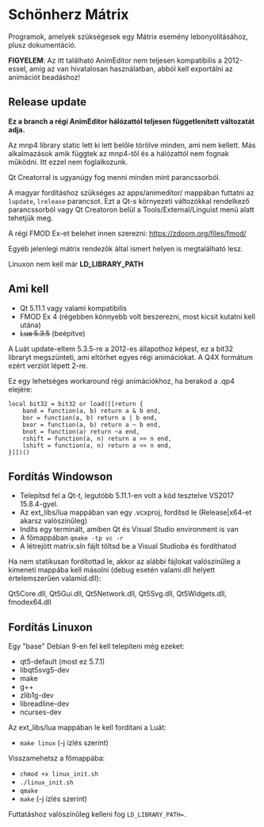 Schönherz Mátrix
================

Programok, amelyek szükségesek egy Mátrix esemény lebonyolításához,
plusz dokumentáció.

**FIGYELEM**: Az itt található AnimEditor nem teljesen kompatibilis a 2012-essel,
amíg az van hivatalosan használatban, abból kell exportálni az animációt beadáshoz!

## Release update

**Ez a branch a régi AnimEditor hálózattól teljesen függetlenített változatát adja.**

Az mnp4 library static lett ki lett belőle törölve minden, ami nem kellett. Más alkalmazások amik függtek az  mnp4-től és a hálózattól nem fognak működni. Itt ezzel nem foglalkozunk.

Qt Creatorral is ugyanúgy fog menni minden mint parancssorból.

A magyar fordításhoz szükséges az apps/animeditor/ mappában futtatni az `lupdate`, `lrelease` parancsot. Ezt a Qt-s környezeti változókkal rendelkező parancssorból vagy Qt Creatoron belül a Tools/External/Linguist menü alatt tehetjük meg.

A régi FMOD Ex-et belehet innen szerezni: https://zdoom.org/files/fmod/

Egyéb jelenlegi mátrix rendezők által ismert helyen is megtalálható lesz.

Linuxon nem kell már **LD_LIBRARY_PATH**

Ami kell
--------

* Qt 5.11.1 vagy valami kompatibilis
* FMOD Ex 4 (régebben könnyebb volt beszerezni, most kicsit kutatni kell utána)
* ~~Lua 5.3.5~~ (beépítve)

A Luát update-eltem 5.3.5-re a 2012-es állapothoz képest, ez a bit32 libraryt megszünteti, ami eltörhet egyes régi animációkat. A Q4X formátum ezért verziót lépett 2-re.

Ez egy lehetséges workaround régi animációkhoz, ha berakod a .qp4 elejére:

```
local bit32 = bit32 or load([[return {
    band = function(a, b) return a & b end,
    bor = function(a, b) return a | b end,
    bxor = function(a, b) return a ~ b end,
    bnot = function(a) return ~a end,
    rshift = function(a, n) return a >> n end,
    lshift = function(a, n) return a << n end,
}]])()
```

Fordítás Windowson
------------------

* Telepítsd fel a Qt-t, legutóbb 5.11.1-en volt a kód tesztelve VS2017 15.8.4-gyel.
* Az ext_libs/lua mappában van egy .vcxproj, fordítsd le (Release|x64-et akarsz valószínűleg)
* Indíts egy terminált, amiben Qt és Visual Studio environment is van
* A főmappában `qmake -tp vc -r`
* A létrejött matrix.sln fájlt töltsd be a Visual Studioba és fordíthatod

Ha nem statikusan fordítottad le, akkor az alábbi fájlokat valószínűleg a kimeneti mappába kell másolni (debug esetén valami.dll helyett értelemszerűen valamid.dll):

Qt5Core.dll, Qt5Gui.dll, Qt5Network.dll, Qt5Svg.dll, Qt5Widgets.dll, fmodex64.dll

Fordítás Linuxon
----------------

Egy "base" Debian 9-en fel kell telepíteni még ezeket:
* qt5-default (most ez 5.7.1)
* libqt5svg5-dev
* make
* g++
* zlib1g-dev
* libreadline-dev
* ncurses-dev

Az ext_libs/lua mappában le kell fordítani a Luát:
* `make linux` (-j ízlés szerint)

Visszamehetsz a főmappába:
* `chmod +x linux_init.sh`
* `./linux_init.sh`
* `qmake`
* `make` (-j ízlés szerint)

Futtatáshoz valószínűleg kelleni fog `LD_LIBRARY_PATH=.`